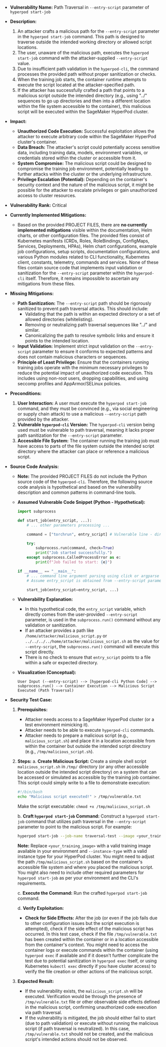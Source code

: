 - **Vulnerability Name:** Path Traversal in `--entry-script` parameter of `hyperpod start-job`

- **Description:**
  1. An attacker crafts a malicious path for the `--entry-script` parameter in the `hyperpod start-job` command. This path is designed to traverse outside the intended working directory or allowed script locations.
  2. The user, unaware of the malicious path, executes the `hyperpod start-job` command with the attacker-supplied `--entry-script` value.
  3. Due to insufficient path validation in the `hyperpod-cli`, the command processes the provided path without proper sanitization or checks.
  4. When the training job starts, the container runtime attempts to execute the script located at the attacker-specified path.
  5. If the attacker has successfully crafted a path that points to a malicious script outside the intended directory (e.g., using "../" sequences to go up directories and then into a different location within the file system accessible to the container), this malicious script will be executed within the SageMaker HyperPod cluster.

- **Impact:**
  - **Unauthorized Code Execution:** Successful exploitation allows the attacker to execute arbitrary code within the SageMaker HyperPod cluster's container.
  - **Data Breach:** The attacker's script could potentially access sensitive data, including training data, models, environment variables, or credentials stored within the cluster or accessible from it.
  - **System Compromise:** The malicious script could be designed to compromise the training job environment, potentially leading to further attacks within the cluster or the underlying infrastructure.
  - **Privilege Escalation (Potential):** Depending on the container's security context and the nature of the malicious script, it might be possible for the attacker to escalate privileges or gain unauthorized access to cluster resources.

- **Vulnerability Rank:** Critical

- **Currently Implemented Mitigations:**
  - Based on the provided PROJECT FILES, there are **no currently implemented mitigations** visible within the documentation, Helm charts, or other configuration files. The provided files consist of Kubernetes manifests (CRDs, Roles, RoleBindings, ConfigMaps, Services, Deployments, HPAs), Helm chart configurations, example job configurations, setup scripts, documentation configurations, and various Python modules related to CLI functionality, Kubernetes client, constants, telemetry, commands and services.  None of these files contain source code that implements input validation or sanitization for the `--entry-script` parameter within the `hyperpod-cli` itself. Therefore, it remains impossible to ascertain any mitigations from these files.

- **Missing Mitigations:**
  - **Path Sanitization:** The `--entry-script` path should be rigorously sanitized to prevent path traversal attacks. This should include:
    - Validating that the path is within an expected directory or a set of allowed directories (whitelisting).
    - Removing or neutralizing path traversal sequences like "../" and similar.
    - Canonicalizing the path to resolve symbolic links and ensure it points to the intended location.
  - **Input Validation:** Implement strict input validation on the `--entry-script` parameter to ensure it conforms to expected patterns and does not contain malicious characters or sequences.
  - **Principle of Least Privilege:** Ensure that the containers running training jobs operate with the minimum necessary privileges to reduce the potential impact of unauthorized code execution. This includes using non-root users, dropping capabilities, and using seccomp profiles and AppArmor/SELinux policies.

- **Preconditions:**
  1. **User Interaction:** A user must execute the `hyperpod start-job` command, and they must be convinced (e.g., via social engineering or supply chain attack) to use a malicious `--entry-script` path provided by the attacker.
  2. **Vulnerable `hyperpod-cli` Version:** The `hyperpod-cli` version being used must be vulnerable to path traversal, meaning it lacks proper path sanitization for the `--entry-script` parameter.
  3. **Accessible File System:** The container running the training job must have access to parts of the file system outside the intended script directory where the attacker can place or reference a malicious script.

- **Source Code Analysis:**
  - **Note:** The provided PROJECT FILES do not include the Python source code of the `hyperpod-cli`. Therefore, the following source code analysis is hypothetical and based on the vulnerability description and common patterns in command-line tools.

  - **Assumed Vulnerable Code Snippet (Python - Hypothetical):**

    ```python
    import subprocess

    def start_job(entry_script, ...):
        # ... other parameters processing ...

        command = ["torchrun", entry_script] # Vulnerable line - directly using user-supplied path

        try:
            subprocess.run(command, check=True)
            print("Job started successfully.")
        except subprocess.CalledProcessError as e:
            print(f"Job failed to start: {e}")

    if __name__ == "__main__":
        # ... command line argument parsing using click or argparse ...
        # Assume entry_script is obtained from --entry-script parameter

        start_job(entry_script=entry_script, ...)
    ```

  - **Vulnerability Explanation:**
    - In this hypothetical code, the `entry_script` variable, which directly comes from the user-provided `--entry-script` parameter, is used in the `subprocess.run()` command without any validation or sanitization.
    - If an attacker provides a path like `/home/attacker/malicious_script.py` or `../../../../home/attacker/malicious_script.sh` as the value for `--entry-script`, the `subprocess.run()` command will execute this script directly.
    - There is no check to ensure that `entry_script` points to a file within a safe or expected directory.

  - **Visualization (Conceptual):**

    ```
    User Input (--entry-script) --> [hyperpod-cli Python Code] --> subprocess.run() --> Container Execution --> Malicious Script Executed (Path Traversal)
    ```

- **Security Test Case:**
  1. **Prerequisites:**
     - Attacker needs access to a SageMaker HyperPod cluster (or a test environment mimicking it).
     - Attacker needs to be able to execute `hyperpod-cli` commands.
     - Attacker needs to prepare a malicious script (e.g., `malicious_script.sh`) and place it in a location accessible from within the container but outside the intended script directory (e.g., `/tmp/malicious_script.sh`).

  2. **Steps:**
     a. **Create Malicious Script:** Create a simple shell script `malicious_script.sh` in `/tmp/` directory (or any other accessible location outside the intended script directory) on a system that can be accessed or simulated as accessible by the training job container. This script could simply write to a file to demonstrate execution:

        ```bash
        #!/bin/bash
        echo "Malicious script executed!" > /tmp/vulnerable.txt
        ```
        Make the script executable: `chmod +x /tmp/malicious_script.sh`

     b. **Craft `hyperpod start-job` Command:** Construct a `hyperpod start-job` command that utilizes path traversal in the `--entry-script` parameter to point to the malicious script.  For example:

        ```bash
        hyperpod start-job --job-name traversal-test --image <your_training_image> --entry-script /tmp/malicious_script.sh --instance-type ml.p4d.24xlarge --node-count 1
        ```
        **Note:** Replace `<your_training_image>` with a valid training image available in your environment and `--instance-type` with a valid instance type for your HyperPod cluster. You might need to adjust the path `/tmp/malicious_script.sh` based on the container's accessible file system and where you placed the malicious script. You might also need to include other required parameters for `hyperpod start-job` as per your environment and the CLI's requirements.

     c. **Execute the Command:** Run the crafted `hyperpod start-job` command.

     d. **Verify Exploitation:**
        - **Check for Side Effects:** After the job (or even if the job fails due to other configuration issues but the script execution is attempted), check if the side effect of the malicious script has occurred. In this test case, check if the file `/tmp/vulnerable.txt` has been created within the container or in a location accessible from the container's context. You might need to access the container logs or execute commands within the container (using `hyperpod exec` if available and if it doesn't further complicate the test due to potential sanitization in `hyperpod exec` itself, or using Kubernetes `kubectl exec` directly if you have cluster access) to verify the file creation or other actions of the malicious script.

  3. **Expected Result:**
     - If the vulnerability exists, the `malicious_script.sh` will be executed. Verification would be through the presence of `/tmp/vulnerable.txt` file or other observable side effects defined in the malicious script, confirming unauthorized code execution via path traversal.
     - If the vulnerability is mitigated, the job should either fail to start (due to path validation) or execute without running the malicious script (if path traversal is neutralized). In this case, `/tmp/vulnerable.txt` should not be created, and the malicious script's intended actions should not be observed.